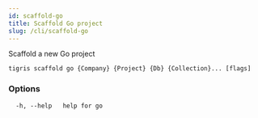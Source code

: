 ```yaml
---
id: scaffold-go
title: Scaffold Go project
slug: /cli/scaffold-go
---
```


Scaffold a new Go project

```shell
tigris scaffold go {Company} {Project} {Db} {Collection}... [flags]
```

### Options

```
  -h, --help   help for go
```
